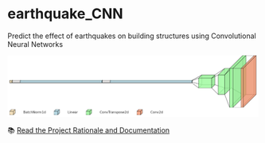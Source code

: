 # earthquake_CNN

Predict the effect of earthquakes on building structures using Convolutional Neural Networks

<p align="center">
  <img src="Decoder/results/graph_decoder.png" alt="NN graph" width="800"/>
</p>

📚 [Read the Project Rationale and Documentation](https://earthquake-cnn.readthedocs.io)






